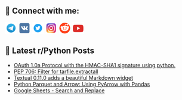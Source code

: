 ## 🔎 Connect with me:
[<img src="https://github.com/bullbesh/bullbesh/blob/main/images/Telegram.png" width="32" height="32" />](https://t.me/bullbesh)
[<img src="https://github.com/bullbesh/bullbesh/blob/main/images/VK.png" width="32" height="32" />](https://vk.com/bullbesh)
[<img src="https://github.com/bullbesh/bullbesh/blob/main/images/Twitter.png" width="32" height="32" />](https://twitter.com/bullbesh1)
[<img src="https://github.com/bullbesh/bullbesh/blob/main/images/Instagram.png" width="32" height="32" />](https://www.instagram.com/bullbesh)
[<img src="https://github.com/bullbesh/bullbesh/blob/main/images/Reddit.png" width="32" height="32" />](https://www.reddit.com/user/bullbesh)
[<img src="https://github.com/bullbesh/bullbesh/blob/main/images/YouTube.png" width="32" height="32" />](https://www.youtube.com/channel/UCtfjRs6uzgq5mfm8S06WTcg)

## 📕 Latest r/Python Posts
<!-- BLOG-POST-LIST:START -->
- [OAuth 1.0a Protocol with the HMAC-SHA1 signature using python.](https://www.reddit.com/r/Python/comments/112yh2w/oauth_10a_protocol_with_the_hmacsha1_signature/)
- [PEP 706: Filter for tarfile.extractall](https://www.reddit.com/r/Python/comments/112yeou/pep_706_filter_for_tarfileextractall/)
- [Textual 0.11.0 adds a beautiful Markdown widget](https://www.reddit.com/r/Python/comments/112xpuc/textual_0110_adds_a_beautiful_markdown_widget/)
- [Python Parquet and Arrow: Using PyArrow with Pandas](https://www.reddit.com/r/Python/comments/112wzpx/python_parquet_and_arrow_using_pyarrow_with_pandas/)
- [Google Sheets - Search and Replace](https://www.reddit.com/r/Python/comments/112wteh/google_sheets_search_and_replace/)
<!-- BLOG-POST-LIST:END -->
